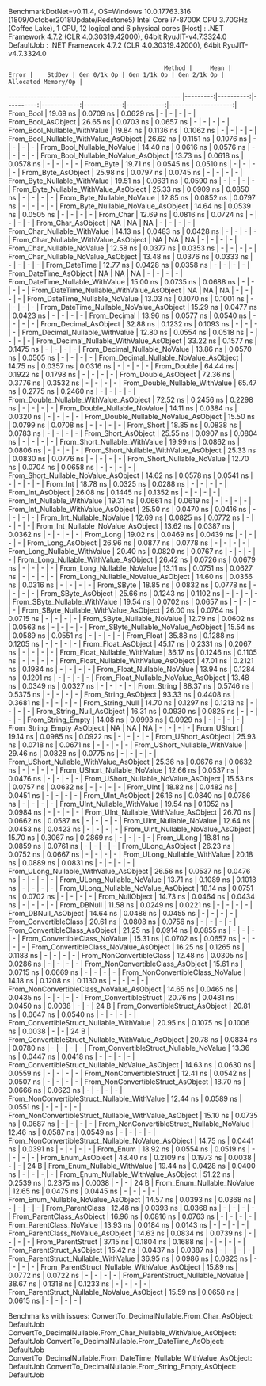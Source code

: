 
BenchmarkDotNet=v0.11.4, OS=Windows 10.0.17763.316 (1809/October2018Update/Redstone5)
Intel Core i7-8700K CPU 3.70GHz (Coffee Lake), 1 CPU, 12 logical and 6 physical cores
  [Host]     : .NET Framework 4.7.2 (CLR 4.0.30319.42000), 64bit RyuJIT-v4.7.3324.0
  DefaultJob : .NET Framework 4.7.2 (CLR 4.0.30319.42000), 64bit RyuJIT-v4.7.3324.0


                                                Method |     Mean |     Error |    StdDev | Gen 0/1k Op | Gen 1/1k Op | Gen 2/1k Op | Allocated Memory/Op |
------------------------------------------------------ |---------:|----------:|----------:|------------:|------------:|------------:|--------------------:|
                                             From_Bool | 19.69 ns | 0.0709 ns | 0.0629 ns |           - |           - |           - |                   - |
                                    From_Bool_AsObject | 26.65 ns | 0.0703 ns | 0.0657 ns |           - |           - |           - |                   - |
                          From_Bool_Nullable_WithValue | 19.84 ns | 0.1136 ns | 0.1062 ns |           - |           - |           - |                   - |
                 From_Bool_Nullable_WithValue_AsObject | 26.62 ns | 0.1151 ns | 0.1076 ns |           - |           - |           - |                   - |
                            From_Bool_Nullable_NoValue | 14.40 ns | 0.0616 ns | 0.0576 ns |           - |           - |           - |                   - |
                   From_Bool_Nullable_NoValue_AsObject | 13.73 ns | 0.0618 ns | 0.0578 ns |           - |           - |           - |                   - |
                                             From_Byte | 19.71 ns | 0.0545 ns | 0.0510 ns |           - |           - |           - |                   - |
                                    From_Byte_AsObject | 25.98 ns | 0.0797 ns | 0.0745 ns |           - |           - |           - |                   - |
                          From_Byte_Nullable_WithValue | 19.51 ns | 0.0631 ns | 0.0590 ns |           - |           - |           - |                   - |
                 From_Byte_Nullable_WithValue_AsObject | 25.33 ns | 0.0909 ns | 0.0850 ns |           - |           - |           - |                   - |
                            From_Byte_Nullable_NoValue | 12.85 ns | 0.0852 ns | 0.0797 ns |           - |           - |           - |                   - |
                   From_Byte_Nullable_NoValue_AsObject | 14.64 ns | 0.0539 ns | 0.0505 ns |           - |           - |           - |                   - |
                                             From_Char | 12.69 ns | 0.0816 ns | 0.0724 ns |           - |           - |           - |                   - |
                                    From_Char_AsObject |       NA |        NA |        NA |           - |           - |           - |                   - |
                          From_Char_Nullable_WithValue | 14.13 ns | 0.0483 ns | 0.0428 ns |           - |           - |           - |                   - |
                 From_Char_Nullable_WithValue_AsObject |       NA |        NA |        NA |           - |           - |           - |                   - |
                            From_Char_Nullable_NoValue | 12.58 ns | 0.0377 ns | 0.0353 ns |           - |           - |           - |                   - |
                   From_Char_Nullable_NoValue_AsObject | 13.48 ns | 0.0376 ns | 0.0333 ns |           - |           - |           - |                   - |
                                         From_DateTime | 12.77 ns | 0.0428 ns | 0.0358 ns |           - |           - |           - |                   - |
                                From_DateTime_AsObject |       NA |        NA |        NA |           - |           - |           - |                   - |
                      From_DateTime_Nullable_WithValue | 15.00 ns | 0.0735 ns | 0.0688 ns |           - |           - |           - |                   - |
             From_DateTime_Nullable_WithValue_AsObject |       NA |        NA |        NA |           - |           - |           - |                   - |
                        From_DateTime_Nullable_NoValue | 13.03 ns | 0.1070 ns | 0.1001 ns |           - |           - |           - |                   - |
               From_DateTime_Nullable_NoValue_AsObject | 15.29 ns | 0.0477 ns | 0.0423 ns |           - |           - |           - |                   - |
                                          From_Decimal | 13.96 ns | 0.0577 ns | 0.0540 ns |           - |           - |           - |                   - |
                                 From_Decimal_AsObject | 32.88 ns | 0.1232 ns | 0.1093 ns |           - |           - |           - |                   - |
                       From_Decimal_Nullable_WithValue | 12.80 ns | 0.0554 ns | 0.0518 ns |           - |           - |           - |                   - |
              From_Decimal_Nullable_WithValue_AsObject | 33.22 ns | 0.1577 ns | 0.1475 ns |           - |           - |           - |                   - |
                         From_Decimal_Nullable_NoValue | 13.86 ns | 0.0570 ns | 0.0505 ns |           - |           - |           - |                   - |
                From_Decimal_Nullable_NoValue_AsObject | 14.75 ns | 0.0357 ns | 0.0316 ns |           - |           - |           - |                   - |
                                           From_Double | 64.44 ns | 0.1922 ns | 0.1798 ns |           - |           - |           - |                   - |
                                  From_Double_AsObject | 72.36 ns | 0.3776 ns | 0.3532 ns |           - |           - |           - |                   - |
                        From_Double_Nullable_WithValue | 65.47 ns | 0.2775 ns | 0.2460 ns |           - |           - |           - |                   - |
               From_Double_Nullable_WithValue_AsObject | 72.52 ns | 0.2456 ns | 0.2298 ns |           - |           - |           - |                   - |
                          From_Double_Nullable_NoValue | 14.11 ns | 0.0384 ns | 0.0320 ns |           - |           - |           - |                   - |
                 From_Double_Nullable_NoValue_AsObject | 15.50 ns | 0.0799 ns | 0.0708 ns |           - |           - |           - |                   - |
                                            From_Short | 18.85 ns | 0.0838 ns | 0.0783 ns |           - |           - |           - |                   - |
                                   From_Short_AsObject | 25.55 ns | 0.0907 ns | 0.0804 ns |           - |           - |           - |                   - |
                         From_Short_Nullable_WithValue | 19.99 ns | 0.0862 ns | 0.0806 ns |           - |           - |           - |                   - |
                From_Short_Nullable_WithValue_AsObject | 25.33 ns | 0.0830 ns | 0.0776 ns |           - |           - |           - |                   - |
                           From_Short_Nullable_NoValue | 12.70 ns | 0.0704 ns | 0.0658 ns |           - |           - |           - |                   - |
                  From_Short_Nullable_NoValue_AsObject | 14.62 ns | 0.0578 ns | 0.0541 ns |           - |           - |           - |                   - |
                                              From_Int | 18.78 ns | 0.0325 ns | 0.0288 ns |           - |           - |           - |                   - |
                                     From_Int_AsObject | 26.08 ns | 0.1445 ns | 0.1352 ns |           - |           - |           - |                   - |
                           From_Int_Nullable_WithValue | 19.31 ns | 0.0661 ns | 0.0619 ns |           - |           - |           - |                   - |
                  From_Int_Nullable_WithValue_AsObject | 25.50 ns | 0.0470 ns | 0.0416 ns |           - |           - |           - |                   - |
                             From_Int_Nullable_NoValue | 12.69 ns | 0.0825 ns | 0.0772 ns |           - |           - |           - |                   - |
                    From_Int_Nullable_NoValue_AsObject | 13.62 ns | 0.0387 ns | 0.0362 ns |           - |           - |           - |                   - |
                                             From_Long | 19.02 ns | 0.0469 ns | 0.0439 ns |           - |           - |           - |                   - |
                                    From_Long_AsObject | 26.96 ns | 0.0877 ns | 0.0778 ns |           - |           - |           - |                   - |
                          From_Long_Nullable_WithValue | 20.40 ns | 0.0820 ns | 0.0767 ns |           - |           - |           - |                   - |
                 From_Long_Nullable_WithValue_AsObject | 26.42 ns | 0.0726 ns | 0.0679 ns |           - |           - |           - |                   - |
                            From_Long_Nullable_NoValue | 13.11 ns | 0.0751 ns | 0.0627 ns |           - |           - |           - |                   - |
                   From_Long_Nullable_NoValue_AsObject | 14.60 ns | 0.0356 ns | 0.0316 ns |           - |           - |           - |                   - |
                                            From_SByte | 18.85 ns | 0.0832 ns | 0.0778 ns |           - |           - |           - |                   - |
                                   From_SByte_AsObject | 25.66 ns | 0.1243 ns | 0.1102 ns |           - |           - |           - |                   - |
                         From_SByte_Nullable_WithValue | 19.54 ns | 0.0702 ns | 0.0657 ns |           - |           - |           - |                   - |
                From_SByte_Nullable_WithValue_AsObject | 26.00 ns | 0.0764 ns | 0.0715 ns |           - |           - |           - |                   - |
                           From_SByte_Nullable_NoValue | 12.79 ns | 0.0602 ns | 0.0563 ns |           - |           - |           - |                   - |
                  From_SByte_Nullable_NoValue_AsObject | 15.54 ns | 0.0589 ns | 0.0551 ns |           - |           - |           - |                   - |
                                            From_Float | 35.88 ns | 0.1288 ns | 0.1205 ns |           - |           - |           - |                   - |
                                   From_Float_AsObject | 45.17 ns | 0.2331 ns | 0.2067 ns |           - |           - |           - |                   - |
                         From_Float_Nullable_WithValue | 36.17 ns | 0.1246 ns | 0.1105 ns |           - |           - |           - |                   - |
                From_Float_Nullable_WithValue_AsObject | 47.01 ns | 0.2121 ns | 0.1984 ns |           - |           - |           - |                   - |
                           From_Float_Nullable_NoValue | 13.94 ns | 0.1284 ns | 0.1201 ns |           - |           - |           - |                   - |
                  From_Float_Nullable_NoValue_AsObject | 13.48 ns | 0.0349 ns | 0.0327 ns |           - |           - |           - |                   - |
                                           From_String | 88.37 ns | 0.5746 ns | 0.5375 ns |           - |           - |           - |                   - |
                                  From_String_AsObject | 93.33 ns | 0.4408 ns | 0.3681 ns |           - |           - |           - |                   - |
                                      From_String_Null | 14.70 ns | 0.1297 ns | 0.1213 ns |           - |           - |           - |                   - |
                             From_String_Null_AsObject | 16.31 ns | 0.0930 ns | 0.0825 ns |           - |           - |           - |                   - |
                                     From_String_Empty | 14.08 ns | 0.0993 ns | 0.0929 ns |           - |           - |           - |                   - |
                            From_String_Empty_AsObject |       NA |        NA |        NA |           - |           - |           - |                   - |
                                           From_UShort | 19.14 ns | 0.0985 ns | 0.0922 ns |           - |           - |           - |                   - |
                                  From_UShort_AsObject | 25.93 ns | 0.0718 ns | 0.0671 ns |           - |           - |           - |                   - |
                        From_UShort_Nullable_WithValue | 29.46 ns | 0.0828 ns | 0.0775 ns |           - |           - |           - |                   - |
               From_UShort_Nullable_WithValue_AsObject | 25.36 ns | 0.0676 ns | 0.0632 ns |           - |           - |           - |                   - |
                          From_UShort_Nullable_NoValue | 12.66 ns | 0.0537 ns | 0.0476 ns |           - |           - |           - |                   - |
                 From_UShort_Nullable_NoValue_AsObject | 15.53 ns | 0.0757 ns | 0.0632 ns |           - |           - |           - |                   - |
                                             From_UInt | 18.82 ns | 0.0482 ns | 0.0451 ns |           - |           - |           - |                   - |
                                    From_UInt_AsObject | 26.16 ns | 0.0840 ns | 0.0786 ns |           - |           - |           - |                   - |
                          From_UInt_Nullable_WithValue | 19.54 ns | 0.1052 ns | 0.0984 ns |           - |           - |           - |                   - |
                 From_UInt_Nullable_WithValue_AsObject | 26.70 ns | 0.0662 ns | 0.0587 ns |           - |           - |           - |                   - |
                            From_UInt_Nullable_NoValue | 12.64 ns | 0.0453 ns | 0.0423 ns |           - |           - |           - |                   - |
                   From_UInt_Nullable_NoValue_AsObject | 15.70 ns | 0.3067 ns | 0.2869 ns |           - |           - |           - |                   - |
                                            From_ULong | 18.81 ns | 0.0859 ns | 0.0761 ns |           - |           - |           - |                   - |
                                   From_ULong_AsObject | 26.23 ns | 0.0752 ns | 0.0667 ns |           - |           - |           - |                   - |
                         From_ULong_Nullable_WithValue | 20.18 ns | 0.0889 ns | 0.0831 ns |           - |           - |           - |                   - |
                From_ULong_Nullable_WithValue_AsObject | 26.56 ns | 0.0537 ns | 0.0476 ns |           - |           - |           - |                   - |
                           From_ULong_Nullable_NoValue | 13.71 ns | 0.1089 ns | 0.1018 ns |           - |           - |           - |                   - |
                  From_ULong_Nullable_NoValue_AsObject | 18.14 ns | 0.0751 ns | 0.0702 ns |           - |           - |           - |                   - |
                                       From_NullObject | 14.73 ns | 0.0464 ns | 0.0434 ns |           - |           - |           - |                   - |
                                           From_DBNull | 11.58 ns | 0.0249 ns | 0.0221 ns |           - |           - |           - |                   - |
                                  From_DBNull_AsObject | 14.64 ns | 0.0486 ns | 0.0455 ns |           - |           - |           - |                   - |
                                 From_ConvertibleClass | 20.61 ns | 0.0808 ns | 0.0756 ns |           - |           - |           - |                   - |
                        From_ConvertibleClass_AsObject | 21.25 ns | 0.0914 ns | 0.0855 ns |           - |           - |           - |                   - |
                         From_ConvertibleClass_NoValue | 15.31 ns | 0.0702 ns | 0.0657 ns |           - |           - |           - |                   - |
                From_ConvertibleClass_NoValue_AsObject | 16.25 ns | 0.1265 ns | 0.1183 ns |           - |           - |           - |                   - |
                              From_NonConvertibleClass | 12.48 ns | 0.0305 ns | 0.0286 ns |           - |           - |           - |                   - |
                     From_NonConvertibleClass_AsObject | 15.61 ns | 0.0715 ns | 0.0669 ns |           - |           - |           - |                   - |
                      From_NonConvertibleClass_NoValue | 14.18 ns | 0.1208 ns | 0.1130 ns |           - |           - |           - |                   - |
             From_NonConvertibleClass_NoValue_AsObject | 14.65 ns | 0.0465 ns | 0.0435 ns |           - |           - |           - |                   - |
                                From_ConvertibleStruct | 20.76 ns | 0.0481 ns | 0.0450 ns |      0.0038 |           - |           - |                24 B |
                       From_ConvertibleStruct_AsObject | 20.81 ns | 0.0647 ns | 0.0540 ns |           - |           - |           - |                   - |
             From_ConvertibleStruct_Nullable_WithValue | 20.95 ns | 0.1075 ns | 0.1006 ns |      0.0038 |           - |           - |                24 B |
    From_ConvertibleStruct_Nullable_WithValue_AsObject | 20.78 ns | 0.0834 ns | 0.0780 ns |           - |           - |           - |                   - |
               From_ConvertibleStruct_Nullable_NoValue | 13.36 ns | 0.0447 ns | 0.0418 ns |           - |           - |           - |                   - |
      From_ConvertibleStruct_Nullable_NoValue_AsObject | 14.63 ns | 0.0630 ns | 0.0559 ns |           - |           - |           - |                   - |
                             From_NonConvertibleStruct | 12.41 ns | 0.0542 ns | 0.0507 ns |           - |           - |           - |                   - |
                    From_NonConvertibleStruct_AsObject | 18.70 ns | 0.0666 ns | 0.0623 ns |           - |           - |           - |                   - |
          From_NonConvertibleStruct_Nullable_WithValue | 12.44 ns | 0.0589 ns | 0.0551 ns |           - |           - |           - |                   - |
 From_NonConvertibleStruct_Nullable_WithValue_AsObject | 15.10 ns | 0.0735 ns | 0.0687 ns |           - |           - |           - |                   - |
            From_NonConvertibleStruct_Nullable_NoValue | 12.46 ns | 0.0587 ns | 0.0549 ns |           - |           - |           - |                   - |
   From_NonConvertibleStruct_Nullable_NoValue_AsObject | 14.75 ns | 0.0441 ns | 0.0391 ns |           - |           - |           - |                   - |
                                             From_Enum | 18.92 ns | 0.0554 ns | 0.0519 ns |           - |           - |           - |                   - |
                                    From_Enum_AsObject | 48.40 ns | 0.2109 ns | 0.1973 ns |      0.0038 |           - |           - |                24 B |
                          From_Enum_Nullable_WithValue | 19.44 ns | 0.0428 ns | 0.0400 ns |           - |           - |           - |                   - |
                 From_Enum_Nullable_WithValue_AsObject | 51.22 ns | 0.2539 ns | 0.2375 ns |      0.0038 |           - |           - |                24 B |
                            From_Enum_Nullable_NoValue | 12.65 ns | 0.0475 ns | 0.0445 ns |           - |           - |           - |                   - |
                   From_Enum_Nullable_NoValue_AsObject | 14.57 ns | 0.0393 ns | 0.0368 ns |           - |           - |           - |                   - |
                                      From_ParentClass | 12.48 ns | 0.0393 ns | 0.0368 ns |           - |           - |           - |                   - |
                             From_ParentClass_AsObject | 16.96 ns | 0.0816 ns | 0.0763 ns |           - |           - |           - |                   - |
                              From_ParentClass_NoValue | 13.93 ns | 0.0184 ns | 0.0143 ns |           - |           - |           - |                   - |
                     From_ParentClass_NoValue_AsObject | 14.63 ns | 0.0834 ns | 0.0739 ns |           - |           - |           - |                   - |
                                     From_ParentStruct | 37.15 ns | 0.1804 ns | 0.1688 ns |           - |           - |           - |                   - |
                            From_ParentStruct_AsObject | 15.42 ns | 0.0437 ns | 0.0387 ns |           - |           - |           - |                   - |
                  From_ParentStruct_Nullable_WithValue | 36.95 ns | 0.0986 ns | 0.0823 ns |           - |           - |           - |                   - |
         From_ParentStruct_Nullable_WithValue_AsObject | 15.89 ns | 0.0772 ns | 0.0722 ns |           - |           - |           - |                   - |
                    From_ParentStruct_Nullable_NoValue | 38.67 ns | 0.1318 ns | 0.1233 ns |           - |           - |           - |                   - |
           From_ParentStruct_Nullable_NoValue_AsObject | 15.59 ns | 0.0658 ns | 0.0615 ns |           - |           - |           - |                   - |

Benchmarks with issues:
  ConvertTo_DecimalNullable.From_Char_AsObject: DefaultJob
  ConvertTo_DecimalNullable.From_Char_Nullable_WithValue_AsObject: DefaultJob
  ConvertTo_DecimalNullable.From_DateTime_AsObject: DefaultJob
  ConvertTo_DecimalNullable.From_DateTime_Nullable_WithValue_AsObject: DefaultJob
  ConvertTo_DecimalNullable.From_String_Empty_AsObject: DefaultJob
